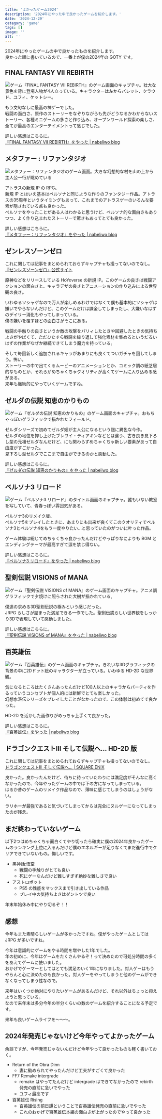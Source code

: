 ```yaml
---
title: 'よかったゲーム2024'
description: '2024年にやった中で良かったゲームを紹介します。'
date: '2024-12-29'
category: 'game'
tags: []
image: ''
alt: ''
---
```


2024年にやったゲームの中で良かったものを紹介します。  
良かった順に書いているので、一番上が僕の2024年の GOTY です。

## FINAL FANTASY VII REBIRTH

![ゲーム『FINAL FANTASY VII REBIRTH』のゲーム画面のキャプチャ。壮大な景色を背に登場人物が4人立っている。キャラクターは左からバレット、クラウド、ユフィ、ケットシー。](/images/blog/2024/05/ff7-rebirth/thumbnail.jpg '景色を眺めるのが楽しいゲームだった')

もう文句なしに最高の神ゲーでした。  
戦闘の面白さ、原作のストーリーをなぞりながらも先がどうなるかわからないストーリー、各種ミニゲームの多さと作り込み、オープンワールド探索の楽しさ、全てが最高のエンターテイメントって感じでした。

詳しい感想はこちらに。  
[『FINAL FANTASY VII REBIRTH』をやった | nabeliwo blog](https://www.nabeliwo.blue/blog/2024/05/ff7-rebirth)

## メタファー : リファンタジオ

![メタファー：リファンタジオのゲーム画面。大きな幻想的な村を山の上から主人公一行が眺めている](/images/blog/2024/11/metaphor-re-fantazio/03.jpg '世界観がめちゃくちゃ好きです')

アトラスの新規 IP の RPG。  
新規 IP とはいえ基本はペルソナと同じような作りのファンタジー作品。アトラスの35周年というタイミングもあって、これまでのアトラスゲーのいろんな要素が隠されている点も良かった。  
ペルソナをやったことがある人はわかると思うけど、ペルソナ的な面白さもありつつ、よく作り込まれたストーリーで驚きもあってとても良かった。

詳しい感想はこちらに。  
[『メタファー：リファンタジオ』をやった | nabeliwo blog](https://www.nabeliwo.blue/blog/2024/11/metaphor-re-fantazio)

## ゼンレスゾーンゼロ

これに関しては記事をまとめられておらずキャプチャも撮ってないのでなし。  
[『ゼンレスゾーンゼロ』公式サイト](https://zenless.hoyoverse.com/ja-jp/)

原神などをリリースしている HoYoverse の新規 IP。このゲームの良さは戦闘アクションの面白さと、キャラデザの良さとアニメーションの作り込みによる世界観の良さ。

いわゆるソシャゲなので万人が楽しめるわけではなくて僕も基本的にソシャゲは嫌いでやらないんだけど、このゲームだけは課金してしまったし、大嫌いなはずのデイリー消化もやってしまっている。  
僕の嫌いを覆すほどの面白さがそこにある。

戦闘の手触りの良さというか敵の攻撃をパリィしたときや回避したときの気持ちよさがやばくて、ただひたすら戦闘を繰り返して強化素材を集めるというだるいはずの作業がなぜか継続できてしまう魔力を持っている。

そして毎回新しく追加されるキャラがあまりにも良くてついガチャを回してしまう。怖い。  
ストーリーの中で出てくるムービーのアニメーションとか、コミック調の紙芝居的なものとか、それらがめちゃくちゃクオリティが高くてゲームに入り込める感がある。  
来年も継続的にやっていくゲームですね。

## ゼルダの伝説 知恵のかりもの

![ゲーム『ゼルダの伝説 知恵のかりもの』のゲーム画面のキャプチャ。おもちゃっぽいグラフィックで描かれたフィールド。](/images/blog/2024/10/zelda-karimono/thumbnail.jpg 'おもちゃっぽいグラフィックが良き')

ゼルダシリーズで初めてゼルダ姫が主人公になるという謎に異色な今作。  
ゼルダの地位を押し上げたブレワイ・ティアキンなどとは違う、古き良き見下ろし型の元祖ゼルダなんだけど、にも関わらずめちゃくちゃ新しい要素があって自由度がすごかった。  
見下ろし型ゼルダでここまで自由ができるのかと感動した。

詳しい感想はこちらに。  
[『ゼルダの伝説 知恵のかりもの』をやった | nabeliwo blog](https://www.nabeliwo.blue/blog/2024/10/zelda-karimono)

## ペルソナ3 リロード

![ゲーム『ペルソナ3 リロード』のタイトル画面のキャプチャ。誰もいない教室を写していて、青春っぽい雰囲気がある。](/images/blog/2024/02/p3re/thumbnail.jpg 'エンディングがね、神なんですよ…')

ペルソナ3のリメイク版。  
ペルソナ5をプレイしたときに、あまりにも出来が良くてこのクオリティでペルソナ3とペルソナ4をもう一度やりたい…と思っていたのがついに叶った作品。  

ゲーム体験は総じてめちゃくちゃ良かったんだけどやっぱりなによりも BGM とエンディングテーマが最高すぎて涙を禁じ得ない。

詳しい感想はこちらに。  
[『ペルソナ3 リロード』をやった | nabeliwo blog](https://www.nabeliwo.blue/2024/02/p3re)

## 聖剣伝説 VISIONS of MANA

![ゲーム『聖剣伝説 VISIONS of MANA』のゲーム画面のキャプチャ。アニメ調グラフィックで夕焼けに照らされた大樹が描かれている。](/images/blog/2024/09/seiken-vom/thumbnail.jpg '聖剣伝説と言えばのこの絵面よ')

僕達の求める3D聖剣伝説の極みという感じだった。  
JRPG らしさが詰まった満足できる一作でした。聖剣伝説らしい世界観をしっかり3Dで表現していて感動しました。

詳しい感想はこちらに。  
[『聖剣伝説 VISIONS of MANA』をやった | nabeliwo blog](https://www.nabeliwo.blue/blog/2024/09/seiken-vom)

## 百英雄伝

![ゲーム『百英雄伝』のゲーム画面のキャプチャ。きれいな3Dグラフィックの背景の中に2Dドット絵のキャラクターが立っている。いわゆる HD-2D な世界観。](/images/blog/2024/06/eiyuden-chronicle-hundred-heroes/thumbnail.jpg 'HD-2D は良いよね')

気になるところはたくさんあったんだけど100人以上のキャラからパーティを作るっていうコンセプトが個人的には新鮮でとても楽しかった。  
幻想水滸伝シリーズをプレイしたことがなかったので、この体験は初めてで良かった。

HD-2D を活かした画作りがめっちゃ上手くて良かった。

詳しい感想はこちらに。  
[『百英雄伝』をやった | nabeliwo blog](https://www.nabeliwo.blue/blog/2024/06/eiyuden-chronicle-hundred-heroes)

## ドラゴンクエストIII そして伝説へ… HD-2D 版

これに関しては記事をまとめられておらずキャプチャも撮ってないのでなし。  
[ドラゴンクエストIII そして伝説へ… | SQUARE ENIX](https://www.dragonquest.jp/roto-trilogy/dq3/)

良かった。良かったんだけど、待ちに待っていたわりには満足度がそんなに高くなかったので、今年やったゲームの中では下の方になってしまっている。  
はるか昔のゲームのリメイク作品なので、薄味に感じてしまうのはしょうがない。

ラリホーが最強であると気づいてしまってからは完全にヌルゲーになってしまったのが残念。

## まだ終わっていないゲーム

以下2つはめちゃくちゃ面白くてやり切ったら確実に僕の2024年良かったゲームのランキング上位に入るんだけど僕のエネルギーが足りなくてまだ進行中でクリアできていないもの。悔しいです。

- 黒神話:悟空
  - 戦闘の手触りがとても良い
  - 死にゲーなんだけど難しすぎず絶妙な難しさで良い
- アストロボット
  - PS5 の性能をマックスまで引き出している作品
  - プレイ中の気持ちよさはダントツで良い

年末年始休み中にやり切るぞ！！

## 感想

今年もまた素晴らしいゲームが多かったですね。僕がやったゲームとしては JRPG が多いですね。

今年は意識的にゲームをやる時間を増やした1年でした。  
年の初めに、今年はゲームをたくさんやるぞ！って決めたので可処分時間の多くをあえてゲームに使いました。  
おかげでゲーマーとしてはとても満足のいく1年になりました。対人ゲーはもうやらんと心に決めたのも良かった。対人ゲーをやってしまうと他のゲームができなくなってしまう性なので。

来年はいくつか絶対にやりたいゲームがあるんだけど、それ以外はちょっと抑えようと思っている。  
なので来年末は多分今年の半分くらいの数のゲームを紹介することになる予定です。

来年も良いゲームライフを〜〜〜。

## 2024年発売じゃないけど今年やってよかったゲーム

余談ですが、今年発売じゃないんだけど今年やって良かったものも軽く書いておく。

- Return of the Obra Dinn
  - 妻に勧められてやったんだけど工夫がすごくて良かった
- FF7 Remake intergrade
  - remake はやってたんだけど intergrade はできてなかったので rebirth 発売の直前に急いでやった
  - ユフィ最高です
- 百英雄伝 Rising
  - 百英雄伝の前日譚ということで百英雄伝発売の直前に急いでやった
  - これのおかげで百英雄伝本編の面白さが上がったのでやって良かった
